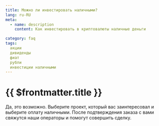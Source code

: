 ```yaml
---
title: Можно ли инвестировать наличными?
lang: ru-RU
meta:
  - name: description
    content: Как инвестировать в криптовалюты наличные деньги

category: faq
tags: 
  акции
  дивиденды
  фиат
  рубли
  инвестиции наличными
---
```



# {{ $frontmatter.title }} <Badge text="?" type="warning"/> 

Да, это возможно. Выберите проект, который вас заинтересовал и выберите оплату наличными. После подтверждения заказа с вами свяжутся наши операторы и помогут совершить сделку.
